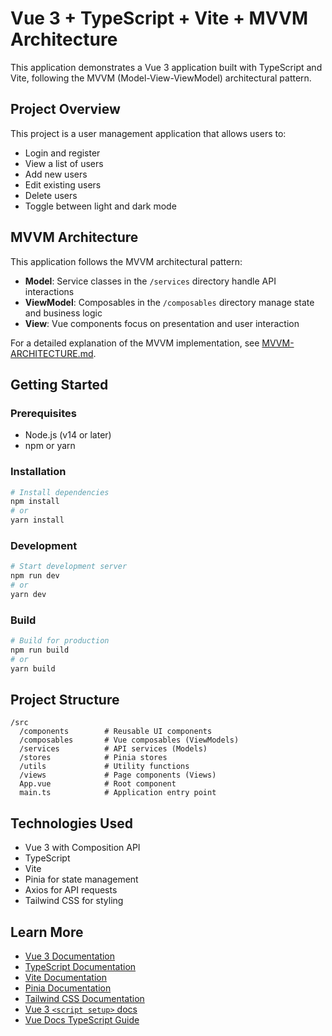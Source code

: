 # Vue 3 + TypeScript + Vite + MVVM Architecture

This application demonstrates a Vue 3 application built with TypeScript and Vite, following the MVVM (Model-View-ViewModel) architectural pattern.

## Project Overview

This project is a user management application that allows users to:
- Login and register
- View a list of users
- Add new users
- Edit existing users
- Delete users
- Toggle between light and dark mode

## MVVM Architecture

This application follows the MVVM architectural pattern:

- **Model**: Service classes in the `/services` directory handle API interactions
- **ViewModel**: Composables in the `/composables` directory manage state and business logic
- **View**: Vue components focus on presentation and user interaction

For a detailed explanation of the MVVM implementation, see [MVVM-ARCHITECTURE.md](./MVVM-ARCHITECTURE.md).

## Getting Started

### Prerequisites

- Node.js (v14 or later)
- npm or yarn

### Installation

```bash
# Install dependencies
npm install
# or
yarn install
```

### Development

```bash
# Start development server
npm run dev
# or
yarn dev
```

### Build

```bash
# Build for production
npm run build
# or
yarn build
```

## Project Structure

```
/src
  /components        # Reusable UI components
  /composables       # Vue composables (ViewModels)
  /services          # API services (Models)
  /stores            # Pinia stores
  /utils             # Utility functions
  /views             # Page components (Views)
  App.vue            # Root component
  main.ts            # Application entry point
```

## Technologies Used

- Vue 3 with Composition API
- TypeScript
- Vite
- Pinia for state management
- Axios for API requests
- Tailwind CSS for styling

## Learn More

- [Vue 3 Documentation](https://v3.vuejs.org/)
- [TypeScript Documentation](https://www.typescriptlang.org/)
- [Vite Documentation](https://vitejs.dev/)
- [Pinia Documentation](https://pinia.vuejs.org/)
- [Tailwind CSS Documentation](https://tailwindcss.com/)
- [Vue 3 `<script setup>` docs](https://v3.vuejs.org/api/sfc-script-setup.html#sfc-script-setup)
- [Vue Docs TypeScript Guide](https://vuejs.org/guide/typescript/overview.html#project-setup)
